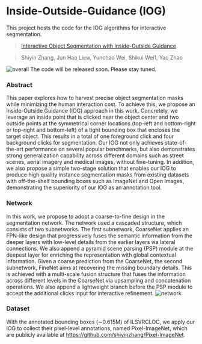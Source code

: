 # Inside-Outside-Guidance (IOG)
This project hosts the code for the IOG algorithms for interactive segmentation.
> [Interactive Object Segmentation with Inside-Outside Guidance](http://openaccess.thecvf.com/content_CVPR_2020/papers/Zhang_Interactive_Object_Segmentation_With_Inside-Outside_Guidance_CVPR_2020_paper.pdf)

> Shiyin Zhang, Jun Hao Liew, Yunchao Wei, Shikui Wei1, Yao Zhao

![overall](https://github.com/shiyinzhang/Inside-Outside-Guidance/blob/master/ims/overall.jpg "overall")
The code will be released soon. Please stay tuned.
### Abstract
This paper explores how to harvest precise object segmentation masks while minimizing the human interaction cost. To achieve this, we propose an Inside-Outside Guidance (IOG) approach in this work. Concretely, we leverage an inside point that is clicked near the object center and two outside points at the symmetrical corner locations (top-left and bottom-right or top-right and bottom-left) of a tight bounding box that encloses the target object. This results in a total of one foreground click and four background clicks for segmentation. Our IOG not only achieves state-of-the-art performance on several popular benchmarks, but also demonstrates strong generalization capability across different domains such as street scenes, aerial imagery and medical images, without fine-tuning. In addition, we also propose a simple two-stage solution that enables our IOG to produce high quality instance segmentation masks from existing datasets with off-the-shelf bounding boxes such as ImageNet and Open Images, demonstrating the superiority of our IOG as an annotation tool.
### Network
In this work, we propose to adopt a coarse-to-fine design in the segmentation network. The network used a cascaded structure, which consists of two subnetworks. The first subnetwork, CoarseNet applies an FPN-like design that progressively fuses the semantic information from the deeper layers with low-level details from the earlier layers via lateral connections. We also append a pyramid scene parsing (PSP) module at the deepest layer for enriching the representation with global contextual information. Given a coarse prediction from the CoarseNet, the second subnetwork, FineNet aims at recovering the missing boundary details. This is achieved with a multi-scale fusion structure that fuses the information across different levels in the CoarseNet via upsampling and concatenation operations. We also append a lightweight branch before the PSP module to accept the additional clicks input for interactive refinement.
![network](https://github.com/shiyinzhang/Inside-Outside-Guidance/blob/master/ims/network.jpg "overall")
### Dataset
With the annotated bounding boxes (∼0.615M) of ILSVRCLOC, we apply our IOG to collect their pixel-level annotations, named Pixel-ImageNet, which are publicly available at https://github.com/shiyinzhang/Pixel-ImageNet.

